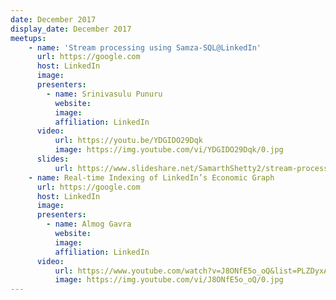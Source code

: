 ```yaml
---
date: December 2017
display_date: December 2017
meetups:
    - name: 'Stream processing using Samza-SQL@LinkedIn'
      url: https://google.com
      host: LinkedIn
      image: 
      presenters:
        - name: Srinivasulu Punuru
          website: 
          image:
          affiliation: LinkedIn
      video:
          url: https://youtu.be/YDGIDO29Dqk
          image: https://img.youtube.com/vi/YDGIDO29Dqk/0.jpg
      slides:
          url: https://www.slideshare.net/SamarthShetty2/stream-processing-using-samza-sql
    - name: Real-time Indexing of LinkedIn’s Economic Graph
      url: https://google.com
      host: LinkedIn
      image: 
      presenters:
        - name: Almog Gavra
          website: 
          image:
          affiliation: LinkedIn
      video:
          url: https://www.youtube.com/watch?v=J8ONfE5o_oQ&list=PLZDyxA22zzGx34wdHESUux2_V1qfkQ8zx&index=10&t=0s
          image: https://img.youtube.com/vi/J8ONfE5o_oQ/0.jpg
---
```

<!--
   Licensed to the Apache Software Foundation (ASF) under one or more
   contributor license agreements.  See the NOTICE file distributed with
   this work for additional information regarding copyright ownership.
   The ASF licenses this file to You under the Apache License, Version 2.0
   (the "License"); you may not use this file except in compliance with
   the License.  You may obtain a copy of the License at

       http://www.apache.org/licenses/LICENSE-2.0

   Unless required by applicable law or agreed to in writing, software
   distributed under the License is distributed on an "AS IS" BASIS,
   WITHOUT WARRANTIES OR CONDITIONS OF ANY KIND, either express or implied.
   See the License for the specific language governing permissions and
   limitations under the License.
-->